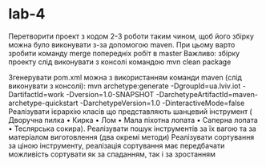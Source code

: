 # lab-4
Перетворити проект з кодом 2-3 роботи таким чином, щоб його збірку можна було виконувати з-за допомогою  maven. 
При цьому варто зробити команду merge попередніх робіт в master
Важливо: збірку проекту слід виконувати з консолі командою mvn clean package

Згенерувати pom.xml можна з використанням команди maven (слід виконувати з консолі):
mvn archetype:generate -DgroupId=ua.lviv.iot -DartifactId=work -Dversion=1.0-SNAPSHOT -DarchetypeArtifactId=maven-archetype-quickstart -DarchetypeVersion=1.0 -DinteractiveMode=false
Реалізувати ієрархію класів що представляють  шанцевий інструмент (  Дворучна пилка • Кирка • Лом • Мала піхотна лопата • Саперна лопата • Теслярська сокира). 
Реалізувати пошук інструментів за їх вагою та за матеріалом виготовлення (два окремі методи)
Реалізувати сортування за ціною інструменту, реалізація сортування має передбачати можливість сортувати як за спаданням, так і за зростанням


